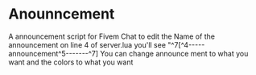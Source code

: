 # Anounncement
A announcement script for Fivem Chat 
to edit the Name of the announcement on line 4 of server.lua you'll see "^7[^4-----announcement^5-------^7] You can change announce ment to what you want
and the colors to what you want
